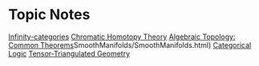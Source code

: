 Topic Notes
===========

[Infinity-categories](TopicNotes/InfinityCategories/infinity-categories.html)
[Chromatic Homotopy Theory](TopicNotes/ChromaticHomotopyTheory/ChromaticHtpyTheory.html)
[Algebraic Topology: Common Theorems](TopicNotes/AlgebraicTopology/CommonTheorems.html)SmoothManifolds/SmoothManifolds.html)
[Categorical Logic](TopicNotes/CategoricalLogic/CategoricalLogic.html)
[Tensor-Triangulated Geometry](TopicNotes/TTG/TTG.html)
